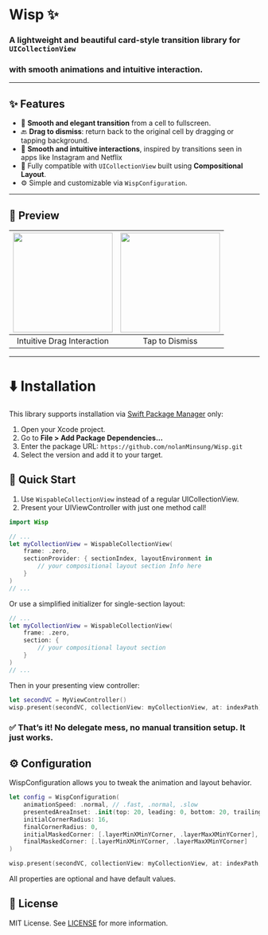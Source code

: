 # Wisp ✨

### A lightweight and beautiful card-style transition library for `UICollectionView` 
### with smooth animations and intuitive interaction.

<!--[한국어 README 보기 →](./README.KO.md)-->
---


## ✨ Features

- 📱 **Smooth and elegant transition** from a cell to fullscreen.
- 🔙 **Drag to dismiss**: return back to the original cell by dragging or tapping background.
- 🎯 **Smooth and intuitive interactions**, inspired by transitions seen in apps like Instagram and Netflix
- 🧱 Fully compatible with `UICollectionView` built using **Compositional Layout**.
- ⚙️ Simple and customizable via `WispConfiguration`.

---

## 📸 Preview

|<img src="https://github.com/user-attachments/assets/de41bad1-a288-455f-85c8-6c2d18dacbe1" width=200> |  <img src="https://github.com/user-attachments/assets/23140aed-2abd-4cb4-a29e-23d4893e1e0e" width=200>|
|:--:|:--:|
| Intuitive Drag Interaction | Tap to Dismiss |

---

# ⬇️ Installation

This library supports installation via [Swift Package Manager](https://swift.org/package-manager/) only:

1. Open your Xcode project.
2. Go to **File > Add Package Dependencies...**
3. Enter the package URL: `https://github.com/nolanMinsung/Wisp.git`
4. Select the version and add it to your target.


## 🚀 Quick Start
1.	Use `WispableCollectionView` instead of a regular UICollectionView.
2.	Present your UIViewController with just one method call!


``` swift
import Wisp

// ...
let myCollectionView = WispableCollectionView(
    frame: .zero,
    sectionProvider: { sectionIndex, layoutEnvironment in
        // your compositional layout section Info here
    }
)
// ...
```
Or use a simplified initializer for single-section layout:
``` swift
// ...
let myCollectionView = WispableCollectionView(
    frame: .zero,
    section: {
        // your compositional layout section
    }
)
// ...
```

Then in your presenting view controller:

``` swift
let secondVC = MyViewController()
wisp.present(secondVC, collectionView: myCollectionView, at: indexPath)
```
### ✅ That’s it! No delegate mess, no manual transition setup. It just works.

## ⚙️ Configuration

WispConfiguration allows you to tweak the animation and layout behavior.

``` swift
let config = WispConfiguration(
    animationSpeed: .normal, // .fast, .normal, .slow
    presentedAreaInset: .init(top: 20, leading: 0, bottom: 20, trailing: 0),
    initialCornerRadius: 16,
    finalCornerRadius: 0,
    initialMaskedCorner: [.layerMinXMinYCorner, .layerMaxXMinYCorner],
    finalMaskedCorner: [.layerMinXMinYCorner, .layerMaxXMinYCorner]
)

wisp.present(secondVC, collectionView: myCollectionView, at: indexPath, configuration: config)
```
All properties are optional and have default values.


## 📄 License

MIT License. See [LICENSE](https://github.com/nolanMinsung/Wisp?tab=MIT-1-ov-file#readme) for more information.
